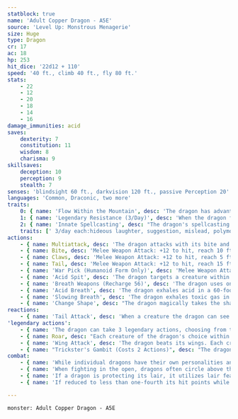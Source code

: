 ```yaml
---
statblock: true
name: 'Adult Copper Dragon - A5E'
source: 'Level Up: Monstrous Menagerie'
size: Huge
type: Dragon
cr: 17
ac: 18
hp: 253
hit_dice: '22d12 + 110'
speed: '40 ft., climb 40 ft., fly 80 ft.'
stats:
    - 22
    - 12
    - 20
    - 18
    - 14
    - 16
damage_immunities: acid
saves:
    dexterity: 7
    constitution: 11
    wisdom: 8
    charisma: 9
skillsaves:
    deception: 10
    perception: 9
    stealth: 7
senses: 'blindsight 60 ft., darkvision 120 ft., passive Perception 20'
languages: 'Common, Draconic, two more'
traits:
    0: { name: 'Flow Within the Mountain', desc: 'The dragon has advantage on Stealth checks made to hide in mountainous regions. By spending 1 minute in concentration while touching a natural stone surface, the dragon can merge into it and emerge from any connected stone surface within a mile.' }
    1: { name: 'Legendary Resistance (3/Day)', desc: 'When the dragon fails a saving throw, it can choose to succeed instead. When it does, some of its scales fall away and turn to stone. If it has no more uses of this ability, its Armor Class is reduced to 16 until it finishes a long rest.' }
    2: { name: 'Innate Spellcasting', desc: "The dragon's spellcasting ability is Charisma (save DC 17). It can innately cast the following spells, requiring no material components." }
    traits: [' 3/day each:hideous laughter, suggestion, mislead, polymorph']
actions:
    - { name: Multiattack, desc: 'The dragon attacks with its bite and twice with its claws. In place of its bite, it can use Acid Spit.' }
    - { name: Bite, desc: 'Melee Weapon Attack: +12 to hit, reach 10 ft., one target. Hit: 22 (3d10 + 6) piercing damage plus 4 (1d8) acid damage.' }
    - { name: Claws, desc: 'Melee Weapon Attack: +12 to hit, reach 5 ft., one target. Hit: 19 (3d8 + 6) slashing damage.' }
    - { name: Tail, desc: 'Melee Weapon Attack: +12 to hit, reach 15 ft., one target. Hit: 19 (3d8 + 6) bludgeoning damage, and the dragon pushes the target 10 feet away.' }
    - { name: 'War Pick (Humanoid Form Only)', desc: 'Melee Weapon Attack: +12 to hit, reach 5 ft., one target. Hit: 10 (1d8 + 6) piercing damage.' }
    - { name: 'Acid Spit', desc: 'The dragon targets a creature within 60 feet, forcing it to make a DC 19 Dexterity saving throw. The creature takes 16 (3d10) acid damage on a failure or half damage on a success. A creature that fails the save also takes 5 (1d10) ongoing acid damage. A creature can use an action to end the ongoing damage.' }
    - { name: 'Breath Weapons (Recharge 56)', desc: 'The dragon uses one of the following breath weapons:' }
    - { name: 'Acid Breath', desc: 'The dragon exhales acid in a 60-foot-long, 5-foot-wide line. Each creature in the area makes a DC 19 Dexterity saving throw, taking 63 (14d8) acid damage on a failed save or half damage on a success. A creature that fails the save is blinded until the end of its next turn.' }
    - { name: 'Slowing Breath', desc: 'The dragon exhales toxic gas in a 60-foot cone. Each creature in the area makes a DC 19 Constitution saving throw, becoming slowed for 1 minute on a failure. A creature repeats the saving throw at the end of each of its turns, ending the effect on itself on a success.' }
    - { name: 'Change Shape', desc: "The dragon magically takes the shape of a humanoid or beast, or changes back into its true form. It reverts to its true form if it dies. Any equipment it is wearing or carrying is absorbed or borne by the new form (dragon's choice). In the new form, the dragon's stats are unchanged except for its size. It can't use Acid Spit, Breath Weapons, Tail Attack, or Wing Attack except in dragon form. In beast form, it can attack only with its bite and claws, if appropriate to its form. If the beast form is Large or smaller, the reach of these attacks is reduced to 5 feet. In humanoid form, it can attack only with its war pick." }
reactions:
    - { name: 'Tail Attack', desc: 'When a creature the dragon can see within 10 feet hits the dragon with a melee attack, the dragon makes a tail attack against it.' }
'legendary actions':
    - { name: 'The dragon can take 3 legendary actions, choosing from the options below', desc: "Only one legendary action can be used at a time and only at the end of another creature's turn. It regains spent legendary actions at the start of its turn." }
    - { name: Roar, desc: "Each creature of the dragon's choice within 120 feet that can hear it makes a DC 17 Charisma saving throw. On a failure, it is frightened for 1 minute. A creature repeats the saving throw at the end of its turns, ending the effect on itself on a success. When it succeeds on a saving throw or the effect ends for it, it is immune to Roar for 24 hours." }
    - { name: 'Wing Attack', desc: 'The dragon beats its wings. Each creature within 15 feet makes a DC 19 Dexterity saving throw. On a failure, it is pushed 10 feet away and knocked prone. The dragon can then fly up to half its fly speed.' }
    - { name: "Trickster's Gambit (Costs 2 Actions)", desc: "The dragon magically teleports to an unoccupied space it can see within 30 feet and creates two illusory duplicates in different unoccupied spaces within 30 feet. These duplicates have an AC of 11, and a creature that hits one with an attack can make a DC 16 Intelligence (Investigation) check, identifying it as a fake on a success. The duplicates disappear at the end of the dragon's next turn but otherwise mimic the dragon's actions perfectly, even moving according to the dragon's will." }
combat:
    - { name: 'While individual dragons have their own personalities and tactics, most rely heavily on their breath weapons', desc: 'They use them whenever they can, preferably from maximum distance and while flying above their enemies.' }
    - { name: 'When fighting in the open, dragons often circle above their enemies as they wait for their breath weapons to recharge', desc: "They only close to melee if their enemies deal significant damage with ranged attacks, or if they can savage an enemy cut off from its allies. Once bloodied, dragons become more aggressive, attacking with bite and claws when their breath weapons aren't available." }
    - { name: 'If a dragon is protecting its lair, it utilizes lair features, traps, allies, and architecture such as escape tunnels to keep up a hit-and-run fight, reappearing only when it has a fully-recharged breath weapon', desc: 'If the dragon is forced into melee combat, it uses its bite and claws against a single foe. If it has legendary actions like Roar and Wing Attack, it uses them to disperse its other enemies.' }
    - { name: 'If reduced to less than one-fourth its hit points while fighting in the open, a dragon flies away', desc: 'However, it fights to the death to defend its lair, unless it can regain the upper hand through tricks or bargains.' }

---
```

```statblock
monster: Adult Copper Dragon - A5E
```
